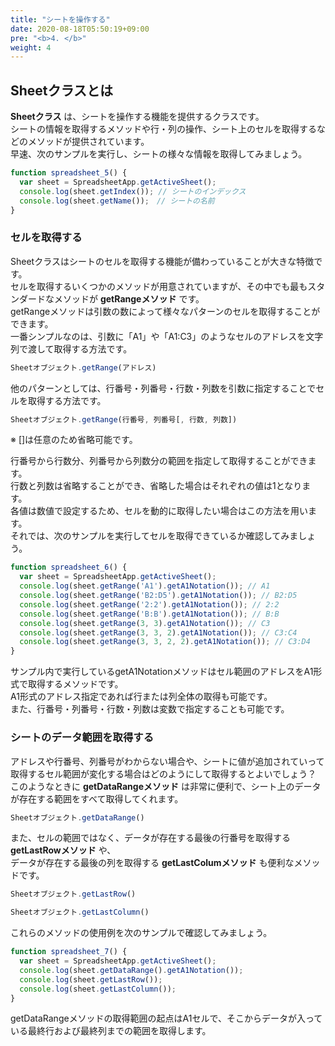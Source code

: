 ```yaml
---
title: "シートを操作する"
date: 2020-08-18T05:50:19+09:00
pre: "<b>4. </b>"
weight: 4
---
```

## Sheetクラスとは
**Sheetクラス** は、シートを操作する機能を提供するクラスです。  
シートの情報を取得するメソッドや行・列の操作、シート上のセルを取得するなどのメソッドが提供されています。  
早速、次のサンプルを実行し、シートの様々な情報を取得してみましょう。
```js
function spreadsheet_5() {
  var sheet = SpreadsheetApp.getActiveSheet();
  console.log(sheet.getIndex()); // シートのインデックス
  console.log(sheet.getName());　// シートの名前
}
```

### セルを取得する
Sheetクラスはシートのセルを取得する機能が備わっていることが大きな特徴です。  
セルを取得するいくつかのメソッドが用意されていますが、その中でも最もスタンダードなメソッドが **getRangeメソッド** です。  
getRangeメソッドは引数の数によって様々なパターンのセルを取得することができます。  
一番シンプルなのは、引数に「A1」や「A1:C3」のようなセルのアドレスを文字列で渡して取得する方法です。
```js
Sheetオブジェクト.getRange(アドレス)
```
他のパターンとしては、行番号・列番号・行数・列数を引数に指定することでセルを取得する方法です。
```js
Sheetオブジェクト.getRange(行番号, 列番号[, 行数, 列数])
```
※ []は任意のため省略可能です。

行番号から行数分、列番号から列数分の範囲を指定して取得することができます。  
行数と列数は省略することができ、省略した場合はそれぞれの値は1となります。  
各値は数値で設定するため、セルを動的に取得したい場合はこの方法を用います。  
それでは、次のサンプルを実行してセルを取得できているか確認してみましょう。

```js
function spreadsheet_6() {
  var sheet = SpreadsheetApp.getActiveSheet();
  console.log(sheet.getRange('A1').getA1Notation()); // A1
  console.log(sheet.getRange('B2:D5').getA1Notation()); // B2:D5
  console.log(sheet.getRange('2:2').getA1Notation()); // 2:2
  console.log(sheet.getRange('B:B').getA1Notation()); // B:B
  console.log(sheet.getRange(3, 3).getA1Notation()); // C3
  console.log(sheet.getRange(3, 3, 2).getA1Notation()); // C3:C4
  console.log(sheet.getRange(3, 3, 2, 2).getA1Notation()); // C3:D4
}
```
サンプル内で実行しているgetA1Notationメソッドはセル範囲のアドレスをA1形式で取得するメソッドです。  
A1形式のアドレス指定であれば行または列全体の取得も可能です。  
また、行番号・列番号・行数・列数は変数で指定することも可能です。

### シートのデータ範囲を取得する
アドレスや行番号、列番号がわからない場合や、シートに値が追加されていって取得するセル範囲が変化する場合はどのようにして取得するとよいでしょう？  
このようなときに **getDataRangeメソッド** は非常に便利で、シート上のデータが存在する範囲をすべて取得してくれます。
```js
Sheetオブジェクト.getDataRange()
```
また、セルの範囲ではなく、データが存在する最後の行番号を取得する **getLastRowメソッド** や、  
データが存在する最後の列を取得する **getLastColumメソッド** も便利なメソッドです。

```js
Sheetオブジェクト.getLastRow()
```
```js
Sheetオブジェクト.getLastColumn()
```
これらのメソッドの使用例を次のサンプルで確認してみましょう。
```js
function spreadsheet_7() {
  var sheet = SpreadsheetApp.getActiveSheet();
  console.log(sheet.getDataRange().getA1Notation());
  console.log(sheet.getLastRow());
  console.log(sheet.getLastColumn());
}
```
getDataRangeメソッドの取得範囲の起点はA1セルで、そこからデータが入っている最終行および最終列までの範囲を取得します。
